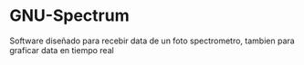 # GNU-Spectrum
Software diseñado para recebir data de un foto spectrometro, tambien para graficar data en tiempo real
